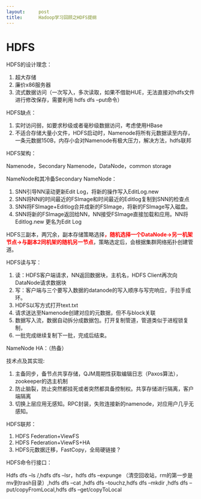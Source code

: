 ```yaml
---
layout:     post
title:      Hadoop学习回顾之HDFS提纲
---
```

<div id="article_content" class="article_content clearfix csdn-tracking-statistics" data-pid="blog" data-mod="popu_307" data-dsm="post">
								            <link rel="stylesheet" href="https://csdnimg.cn/release/phoenix/template/css/ck_htmledit_views-f76675cdea.css">
						<div class="htmledit_views" id="content_views">
                <h1 style="margin-left:0cm;">HDFS</h1>

<p style="margin-left:0cm;">HDFS的设计理念：</p>

<ol><li>超大存储</li>
	<li>廉价x86服务器</li>
	<li>流式数据访问（一次写入，多次读取，如果不借助HUE，无法直接对hdfs文件进行修改保存，需要利用 hdfs dfs –put命令）</li>
</ol><p style="margin-left:0cm;">HDFS缺点：</p>

<ol><li>实时访问弱，如要求秒级或者毫秒级数据访问，考虑使用HBase</li>
	<li>不适合存储大量小文件，HDFS启动时，Namenode将所有元数据读至内存，一条元数据150B，内存小会对Namenode有极大压力，解决方法，hdfs联邦</li>
</ol><p style="margin-left:0cm;">HDFS架构：</p>

<p style="margin-left:0cm;">Namenode，Secondary Namenode，DataNode，common storage</p>

<p style="margin-left:0cm;">NameNode和其冷备Secondary NameNode：</p>

<ol><li>SNN引导NN滚动更新Edit Log，将新的操作写入EditLog.new</li>
	<li>SNN将NN的时间最近的FSImage和时间最近的Editlog复制到SNN的检查点</li>
	<li>SNN将FSImage+Editlog合并成新的FSImage，将新的FSImage写入磁盘。</li>
	<li>SNN将新的FSImage返回给NN，NN接受FSImage直接加载和应用。NN将Editlog.new 更名为Edit Log</li>
</ol><p style="margin-left:0cm;">HDFS三副本，两冗余，副本存储策略选择<strong><span style="color:#ff0000;">，随机选择一个</span></strong><strong><span style="color:#ff0000;">DataNode-&gt;</span></strong><strong><span style="color:#ff0000;">另一机架节点</span><span style="color:#ff0000;">-&gt;</span></strong><strong><span style="color:#ff0000;">与副本</span><span style="color:#ff0000;">2</span></strong><strong><span style="color:#ff0000;">同机架的随机另一节点</span></strong>，策略选定后，会根据集群网络拓扑创建管道。</p>

<p style="margin-left:0cm;">HDFS读与写：</p>

<ol><li>读：HDFS客户端请求，NN返回数据块，主机名，HDFS Client再次向DataNode请求数据块</li>
	<li>写：客户端与三个要写入数据的datanode的写入顺序与写完响应，手拉手成环。</li>
	<li>HDFS以写方式打开text.txt</li>
	<li>请求送达至Namenode创建对应的元数据，但不与block关联</li>
	<li>数据写入流，数据自动拆分成数据包。打开复制管道，管道类似于进程锁复制，</li>
	<li>一批完成继续复制下一批，完成后结束。</li>
</ol><p style="margin-left:0cm;">NameNode HA：（热备）</p>

<p style="margin-left:0cm;">技术点及其实现:</p>

<ol><li>主备同步，备节点共享存储，QJM周期性获取编辑日志（Paxos算法），zookeeper的选主机制</li>
	<li>防止脑裂，防止突然都挂死或者突然都具备控制权。共享存储进行隔离，客户端隔离</li>
	<li>切换上层应用无感知。RPC封装，失败连接新的namenode，对应用户几乎无感知。</li>
</ol><p style="margin-left:0cm;">HDFS联邦：</p>

<ol><li>HDFS Federation+ViewFS</li>
	<li>HDFS Federation+ViewFS+HA</li>
	<li>HDFS元数据迁移，FastCopy，全局硬链接？</li>
</ol><p style="margin-left:0cm;">HDFS命令行接口：</p>

<p style="margin-left:0cm;">Hdfs dfs –ls /,hdfs dfs –lsr，hdfs dfs –expunge （清空回收站，rm的第一步是mv到trash目录）,hdfs dfs –cat ,hdfs dfs –touchz,hdfs dfs –mkdir ,hdfs dfs –put/copyFromLocal,hdfs dfs –get/copyToLocal</p>

<p style="margin-left:0cm;"> </p>

<p style="margin-left:0cm;"> </p>

<p style="margin-left:0cm;"> </p>

<p style="margin-left:0cm;"> </p>            </div>
                </div>